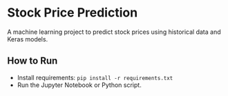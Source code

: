 # Stock Price Prediction

A machine learning project to predict stock prices using historical data and Keras models.

## How to Run
- Install requirements: `pip install -r requirements.txt`
- Run the Jupyter Notebook or Python script.
